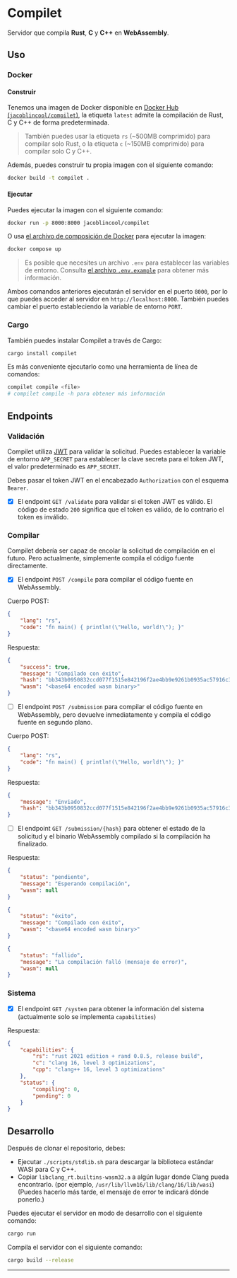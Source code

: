 # Compilet

Servidor que compila **Rust**, **C** y **C++** en **WebAssembly**.

## Uso

### Docker

#### Construir

Tenemos una imagen de Docker disponible en [Docker Hub (`jacoblincool/compilet`)](https://hub.docker.com/r/jacoblincool/compilet), la etiqueta `latest` admite la compilación de Rust, C y C++ de forma predeterminada.

> También puedes usar la etiqueta `rs` (~500MB comprimido) para compilar solo Rust, o la etiqueta `c` (~150MB comprimido) para compilar solo C y C++.

Además, puedes construir tu propia imagen con el siguiente comando:

```bash
docker build -t compilet .
```

#### Ejecutar

Puedes ejecutar la imagen con el siguiente comando:

```bash
docker run -p 8000:8000 jacoblincool/compilet
```

O usa [el archivo de composición de Docker](./docker-compose.yml) para ejecutar la imagen:

```bash
docker compose up
```

> Es posible que necesites un archivo `.env` para establecer las variables de entorno. Consulta [el archivo `.env.example`](./.env.example) para obtener más información.

Ambos comandos anteriores ejecutarán el servidor en el puerto `8000`, por lo que puedes acceder al servidor en `http://localhost:8000`. También puedes cambiar el puerto estableciendo la variable de entorno `PORT`.

### Cargo

También puedes instalar Compilet a través de Cargo:

```bash
cargo install compilet
```

Es más conveniente ejecutarlo como una herramienta de línea de comandos:

```bash
compilet compile <file>
# compilet compile -h para obtener más información
```

## Endpoints

### Validación

Compilet utiliza [JWT](https://jwt.io/) para validar la solicitud. Puedes establecer la variable de entorno `APP_SECRET` para establecer la clave secreta para el token JWT, el valor predeterminado es `APP_SECRET`.

Debes pasar el token JWT en el encabezado `Authorization` con el esquema `Bearer`.

- [x] El endpoint `GET /validate` para validar si el token JWT es válido. El código de estado `200` significa que el token es válido, de lo contrario el token es inválido.

### Compilar

Compilet debería ser capaz de encolar la solicitud de compilación en el futuro. Pero actualmente, simplemente compila el código fuente directamente.

- [x] El endpoint `POST /compile` para compilar el código fuente en WebAssembly.

Cuerpo POST:

```json
{
    "lang": "rs",
    "code": "fn main() { println!(\"Hello, world!\"); }"
}
```

Respuesta:

```json
{
    "success": true,
    "message": "Compilado con éxito",
    "hash": "bb343b0950832ccd077f1515e842196f2ae4bb9e9261b0935ac57916c3cf305d",
    "wasm": "<base64 encoded wasm binary>"
}
```

- [ ] El endpoint `POST /submission` para compilar el código fuente en WebAssembly, pero devuelve inmediatamente y compila el código fuente en segundo plano.

Cuerpo POST:

```json
{
    "lang": "rs",
    "code": "fn main() { println!(\"Hello, world!\"); }"
}
```

Respuesta:

```json
{
    "message": "Enviado",
    "hash": "bb343b0950832ccd077f1515e842196f2ae4bb9e9261b0935ac57916c3cf305d"
}
```

- [ ] El endpoint `GET /submission/{hash}` para obtener el estado de la solicitud y el binario WebAssembly compilado si la compilación ha finalizado.

Respuesta:

```json
{
    "status": "pendiente",
    "message": "Esperando compilación",
    "wasm": null
}
```

```json
{
    "status": "éxito",
    "message": "Compilado con éxito",
    "wasm": "<base64 encoded wasm binary>"
}
```

```json
{
    "status": "fallido",
    "message": "La compilación falló (mensaje de error)",
    "wasm": null
}
```

### Sistema

- [x] El endpoint `GET /system` para obtener la información del sistema (actualmente solo se implementa `capabilities`)

Respuesta:

```json
{
    "capabilities": {
        "rs": "rust 2021 edition + rand 0.8.5, release build",
        "c": "clang 16, level 3 optimizations",
        "cpp": "clang++ 16, level 3 optimizations"
    },
    "status": {
        "compiling": 0,
        "pending": 0
    }
}
```

## Desarrollo

Después de clonar el repositorio, debes:

- Ejecutar `./scripts/stdlib.sh` para descargar la biblioteca estándar WASI para C y C++.
- Copiar `libclang_rt.builtins-wasm32.a` a algún lugar donde Clang pueda encontrarlo. (por ejemplo, `/usr/lib/llvm16/lib/clang/16/lib/wasi`) (Puedes hacerlo más tarde, el mensaje de error te indicará dónde ponerlo.)

Puedes ejecutar el servidor en modo de desarrollo con el siguiente comando:

```bash
cargo run
```

Compila el servidor con el siguiente comando:

```bash
cargo build --release
```

---